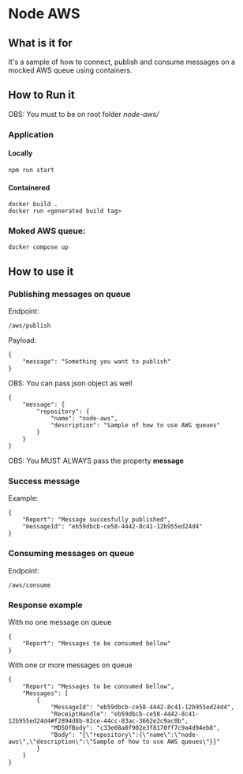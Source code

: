 # Node AWS

## What is it for
It's a sample of how to connect, publish and consume messages on a mocked AWS queue using containers.

## How to Run it

OBS: You must to be on root folder *node-aws/*

### Application

#### Locally

```
npm run start
```

#### Containered

```
docker build .
docker run <generated build tag>
```

### Moked AWS queue:

```
docker compose up
```

## How to use it

### Publishing messages on queue

Endpoint:

```
/aws/publish
```

Payload: 

```
{
	"message": "Something you want to publish"
}
```

OBS: You can pass json object as well

```
{
	"message": {
		"repository": {
			"name": "node-aws",
			"description": "Sample of how to use AWS queues"
		}
	}
}
```

OBS: You MUST ALWAYS pass the property **message**

### Success message

Example:
```
{
	"Report": "Message succesfully published",
	"messageId": "eb59dbcb-ce58-4442-8c41-12b955ed24d4"
}
```

### Consuming messages on queue

Endpoint:

```
/aws/consume
```

### Response example

With no one message on queue

```
{
	"Report": "Messages to be consumed bellow"
}
```

With one or more messages on queue

```
{
	"Report": "Messages to be consumed bellow",
	"Messages": [
		{
			"MessageId": "eb59dbcb-ce58-4442-8c41-12b955ed24d4",
			"ReceiptHandle": "eb59dbcb-ce58-4442-8c41-12b955ed24d4#f2894d8b-82ce-44cc-83ac-3662e2c9ac0b",
			"MD5OfBody": "c33e08a0f902e3f8170ff7c9a4d94eb8",
			"Body": "{\"repository\":{\"name\":\"node-aws\",\"description\":\"Sample of how to use AWS queues\"}}"
		}
	]
}
```